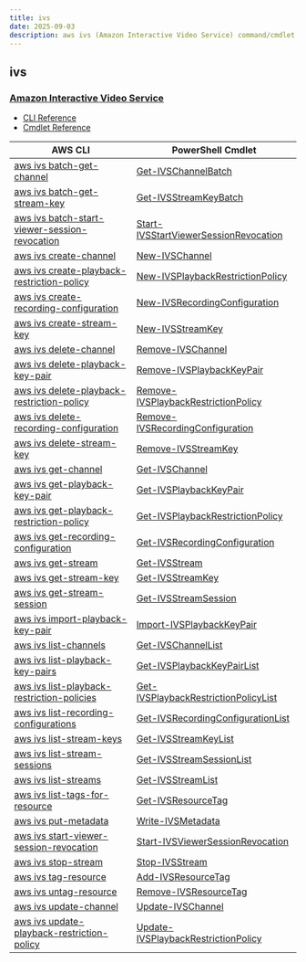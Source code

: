 ```yaml
---
title: ivs
date: 2025-09-03
description: aws ivs (Amazon Interactive Video Service) command/cmdlet list.
---
```


## ivs

### [Amazon Interactive Video Service](https://aws.amazon.com/ivs/)

* [CLI Reference](https://awscli.amazonaws.com/v2/documentation/api/latest/reference/ivs/index.html)
* [Cmdlet Reference](https://docs.aws.amazon.com/powershell/latest/reference/items/IVS_cmdlets.html)

|AWS CLI|PowerShell Cmdlet|
|----|----|
|[aws ivs batch-get-channel](https://awscli.amazonaws.com/v2/documentation/api/latest/reference/ivs/batch-get-channel.html)|[Get-IVSChannelBatch](https://docs.aws.amazon.com/powershell/latest/reference/items/Get-IVSChannelBatch.html)|
|[aws ivs batch-get-stream-key](https://awscli.amazonaws.com/v2/documentation/api/latest/reference/ivs/batch-get-stream-key.html)|[Get-IVSStreamKeyBatch](https://docs.aws.amazon.com/powershell/latest/reference/items/Get-IVSStreamKeyBatch.html)|
|[aws ivs batch-start-viewer-session-revocation](https://awscli.amazonaws.com/v2/documentation/api/latest/reference/ivs/batch-start-viewer-session-revocation.html)|[Start-IVSStartViewerSessionRevocation](https://docs.aws.amazon.com/powershell/latest/reference/items/Start-IVSStartViewerSessionRevocation.html)|
|[aws ivs create-channel](https://awscli.amazonaws.com/v2/documentation/api/latest/reference/ivs/create-channel.html)|[New-IVSChannel](https://docs.aws.amazon.com/powershell/latest/reference/items/New-IVSChannel.html)|
|[aws ivs create-playback-restriction-policy](https://awscli.amazonaws.com/v2/documentation/api/latest/reference/ivs/create-playback-restriction-policy.html)|[New-IVSPlaybackRestrictionPolicy](https://docs.aws.amazon.com/powershell/latest/reference/items/New-IVSPlaybackRestrictionPolicy.html)|
|[aws ivs create-recording-configuration](https://awscli.amazonaws.com/v2/documentation/api/latest/reference/ivs/create-recording-configuration.html)|[New-IVSRecordingConfiguration](https://docs.aws.amazon.com/powershell/latest/reference/items/New-IVSRecordingConfiguration.html)|
|[aws ivs create-stream-key](https://awscli.amazonaws.com/v2/documentation/api/latest/reference/ivs/create-stream-key.html)|[New-IVSStreamKey](https://docs.aws.amazon.com/powershell/latest/reference/items/New-IVSStreamKey.html)|
|[aws ivs delete-channel](https://awscli.amazonaws.com/v2/documentation/api/latest/reference/ivs/delete-channel.html)|[Remove-IVSChannel](https://docs.aws.amazon.com/powershell/latest/reference/items/Remove-IVSChannel.html)|
|[aws ivs delete-playback-key-pair](https://awscli.amazonaws.com/v2/documentation/api/latest/reference/ivs/delete-playback-key-pair.html)|[Remove-IVSPlaybackKeyPair](https://docs.aws.amazon.com/powershell/latest/reference/items/Remove-IVSPlaybackKeyPair.html)|
|[aws ivs delete-playback-restriction-policy](https://awscli.amazonaws.com/v2/documentation/api/latest/reference/ivs/delete-playback-restriction-policy.html)|[Remove-IVSPlaybackRestrictionPolicy](https://docs.aws.amazon.com/powershell/latest/reference/items/Remove-IVSPlaybackRestrictionPolicy.html)|
|[aws ivs delete-recording-configuration](https://awscli.amazonaws.com/v2/documentation/api/latest/reference/ivs/delete-recording-configuration.html)|[Remove-IVSRecordingConfiguration](https://docs.aws.amazon.com/powershell/latest/reference/items/Remove-IVSRecordingConfiguration.html)|
|[aws ivs delete-stream-key](https://awscli.amazonaws.com/v2/documentation/api/latest/reference/ivs/delete-stream-key.html)|[Remove-IVSStreamKey](https://docs.aws.amazon.com/powershell/latest/reference/items/Remove-IVSStreamKey.html)|
|[aws ivs get-channel](https://awscli.amazonaws.com/v2/documentation/api/latest/reference/ivs/get-channel.html)|[Get-IVSChannel](https://docs.aws.amazon.com/powershell/latest/reference/items/Get-IVSChannel.html)|
|[aws ivs get-playback-key-pair](https://awscli.amazonaws.com/v2/documentation/api/latest/reference/ivs/get-playback-key-pair.html)|[Get-IVSPlaybackKeyPair](https://docs.aws.amazon.com/powershell/latest/reference/items/Get-IVSPlaybackKeyPair.html)|
|[aws ivs get-playback-restriction-policy](https://awscli.amazonaws.com/v2/documentation/api/latest/reference/ivs/get-playback-restriction-policy.html)|[Get-IVSPlaybackRestrictionPolicy](https://docs.aws.amazon.com/powershell/latest/reference/items/Get-IVSPlaybackRestrictionPolicy.html)|
|[aws ivs get-recording-configuration](https://awscli.amazonaws.com/v2/documentation/api/latest/reference/ivs/get-recording-configuration.html)|[Get-IVSRecordingConfiguration](https://docs.aws.amazon.com/powershell/latest/reference/items/Get-IVSRecordingConfiguration.html)|
|[aws ivs get-stream](https://awscli.amazonaws.com/v2/documentation/api/latest/reference/ivs/get-stream.html)|[Get-IVSStream](https://docs.aws.amazon.com/powershell/latest/reference/items/Get-IVSStream.html)|
|[aws ivs get-stream-key](https://awscli.amazonaws.com/v2/documentation/api/latest/reference/ivs/get-stream-key.html)|[Get-IVSStreamKey](https://docs.aws.amazon.com/powershell/latest/reference/items/Get-IVSStreamKey.html)|
|[aws ivs get-stream-session](https://awscli.amazonaws.com/v2/documentation/api/latest/reference/ivs/get-stream-session.html)|[Get-IVSStreamSession](https://docs.aws.amazon.com/powershell/latest/reference/items/Get-IVSStreamSession.html)|
|[aws ivs import-playback-key-pair](https://awscli.amazonaws.com/v2/documentation/api/latest/reference/ivs/import-playback-key-pair.html)|[Import-IVSPlaybackKeyPair](https://docs.aws.amazon.com/powershell/latest/reference/items/Import-IVSPlaybackKeyPair.html)|
|[aws ivs list-channels](https://awscli.amazonaws.com/v2/documentation/api/latest/reference/ivs/list-channels.html)|[Get-IVSChannelList](https://docs.aws.amazon.com/powershell/latest/reference/items/Get-IVSChannelList.html)|
|[aws ivs list-playback-key-pairs](https://awscli.amazonaws.com/v2/documentation/api/latest/reference/ivs/list-playback-key-pairs.html)|[Get-IVSPlaybackKeyPairList](https://docs.aws.amazon.com/powershell/latest/reference/items/Get-IVSPlaybackKeyPairList.html)|
|[aws ivs list-playback-restriction-policies](https://awscli.amazonaws.com/v2/documentation/api/latest/reference/ivs/list-playback-restriction-policies.html)|[Get-IVSPlaybackRestrictionPolicyList](https://docs.aws.amazon.com/powershell/latest/reference/items/Get-IVSPlaybackRestrictionPolicyList.html)|
|[aws ivs list-recording-configurations](https://awscli.amazonaws.com/v2/documentation/api/latest/reference/ivs/list-recording-configurations.html)|[Get-IVSRecordingConfigurationList](https://docs.aws.amazon.com/powershell/latest/reference/items/Get-IVSRecordingConfigurationList.html)|
|[aws ivs list-stream-keys](https://awscli.amazonaws.com/v2/documentation/api/latest/reference/ivs/list-stream-keys.html)|[Get-IVSStreamKeyList](https://docs.aws.amazon.com/powershell/latest/reference/items/Get-IVSStreamKeyList.html)|
|[aws ivs list-stream-sessions](https://awscli.amazonaws.com/v2/documentation/api/latest/reference/ivs/list-stream-sessions.html)|[Get-IVSStreamSessionList](https://docs.aws.amazon.com/powershell/latest/reference/items/Get-IVSStreamSessionList.html)|
|[aws ivs list-streams](https://awscli.amazonaws.com/v2/documentation/api/latest/reference/ivs/list-streams.html)|[Get-IVSStreamList](https://docs.aws.amazon.com/powershell/latest/reference/items/Get-IVSStreamList.html)|
|[aws ivs list-tags-for-resource](https://awscli.amazonaws.com/v2/documentation/api/latest/reference/ivs/list-tags-for-resource.html)|[Get-IVSResourceTag](https://docs.aws.amazon.com/powershell/latest/reference/items/Get-IVSResourceTag.html)|
|[aws ivs put-metadata](https://awscli.amazonaws.com/v2/documentation/api/latest/reference/ivs/put-metadata.html)|[Write-IVSMetadata](https://docs.aws.amazon.com/powershell/latest/reference/items/Write-IVSMetadata.html)|
|[aws ivs start-viewer-session-revocation](https://awscli.amazonaws.com/v2/documentation/api/latest/reference/ivs/start-viewer-session-revocation.html)|[Start-IVSViewerSessionRevocation](https://docs.aws.amazon.com/powershell/latest/reference/items/Start-IVSViewerSessionRevocation.html)|
|[aws ivs stop-stream](https://awscli.amazonaws.com/v2/documentation/api/latest/reference/ivs/stop-stream.html)|[Stop-IVSStream](https://docs.aws.amazon.com/powershell/latest/reference/items/Stop-IVSStream.html)|
|[aws ivs tag-resource](https://awscli.amazonaws.com/v2/documentation/api/latest/reference/ivs/tag-resource.html)|[Add-IVSResourceTag](https://docs.aws.amazon.com/powershell/latest/reference/items/Add-IVSResourceTag.html)|
|[aws ivs untag-resource](https://awscli.amazonaws.com/v2/documentation/api/latest/reference/ivs/untag-resource.html)|[Remove-IVSResourceTag](https://docs.aws.amazon.com/powershell/latest/reference/items/Remove-IVSResourceTag.html)|
|[aws ivs update-channel](https://awscli.amazonaws.com/v2/documentation/api/latest/reference/ivs/update-channel.html)|[Update-IVSChannel](https://docs.aws.amazon.com/powershell/latest/reference/items/Update-IVSChannel.html)|
|[aws ivs update-playback-restriction-policy](https://awscli.amazonaws.com/v2/documentation/api/latest/reference/ivs/update-playback-restriction-policy.html)|[Update-IVSPlaybackRestrictionPolicy](https://docs.aws.amazon.com/powershell/latest/reference/items/Update-IVSPlaybackRestrictionPolicy.html)|

